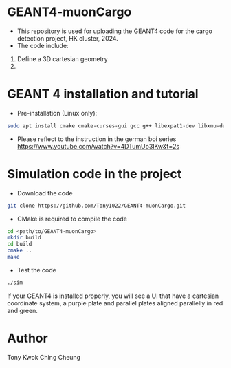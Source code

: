 # GEANT4-muonCargo
* This repository is used for uploading the GEANT4 code for the cargo detection project, HK cluster, 2024.
* The code include:
1. Define a 3D cartesian geometry
2. 


# GEANT 4 installation and tutorial
* Pre-installation (Linux only):
```sh
sudo apt install cmake cmake-curses-gui gcc g++ libexpat1-dev libxmu-dev libmotif-dev qtbase5-dev qtchooser qt5-qmake qtbase5-dev-tools
```
* Please reflect to the instruction in the german boi series https://www.youtube.com/watch?v=4DTumUo3IKw&t=2s

# Simulation code in the project
* Download the code
```sh
git clone https://github.com/Tony1022/GEANT4-muonCargo.git
```
* CMake is required to compile the code
```sh
cd <path/to/GEANT4-muonCargo>
mkdir build
cd build
cmake ..
make
```
* Test the code
```sh
./sim
```
If your GEANT4 is installed properly, you will see a UI that have a cartesian coordinate system, a purple plate and parallel plates aligned parallelly in red and green.

# Author
Tony Kwok Ching Cheung
